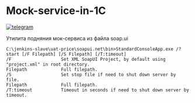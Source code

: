 # Mock-service-in-1C
[![telegram](https://patrolavia.github.io/telegram-badge/chat.png)](http://t.me/kuzyara777)

Утилита подняния мок-сервиса из файла soap.ui

```
C:\jenkins-slave\uat-price\soapui.net\bin>StandardConsoleApp.exe /?
start [/F Filepath] [/S Filepath] [/T:timeout]
/F                   Set XML SoapUI Project, by default using "project.xml" in root directory.
Filepath             Full filepath.
/S                   Set stop file if need to shut down server by file.
Filepath             Full filepath.
/T:timeout           Timeout in seconds if need to shut down server by timeout.
```
